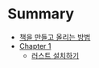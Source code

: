 # Summary

<!-- 목차를 작성하는 페이지입니다. 목차 작성도 꼭 확인해주세요. -->

- [책을 만들고 올리는 방법](./mdbook.md)
- [Chapter 1](./chapter_1.md)
  - [러스트 설치하기](./install_rust.md)
